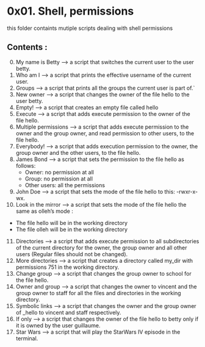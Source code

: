 # 0x01. Shell, permissions
this folder containts mutiple scripts dealing with shell permissions

## Contents :
0. My name is Betty  -->  a script that switches the current user to the user betty.
1. Who am I --> a script that prints the effective username of the current user. 
2. Groups --> a script that prints all the groups the current user is part of.`
3. New owner --> a script that changes the owner of the file hello to the user betty.
4. Empty! --> a script that creates an empty file called hello
5. Execute --> a script that adds execute permission to the owner of the file hello.
6. Multiple permissions --> a script that adds execute permission to the owner and the group owner, and read permission to other users, to the file hello.
7. Everybody! --> a script that adds execution permission to the owner, the group owner and the other users, to the file hello.
8. James Bond --> a script that sets the permission to the file hello as follows: 
   * Owner: no permission at all
   * Group: no permission at all
   * Other users: all the permissions
9. John Doe --> a script that sets the mode of the file hello to this: -rwxr-x-wx.
10. Look in the mirror --> a script that sets the mode of the file hello the same as olleh’s mode :
   * The file hello will be in the working directory
   * The file olleh will be in the working directory
11. Directories --> a script that adds execute permission to all subdirectories of the current directory for the owner, the group owner and all other users (Regular files should not be changed).
12. More directories --> a script that creates a directory called my_dir with permissions 751 in the working directory.
13. Change group --> a script that changes the group owner to school for the file hello.
14. Owner and group --> a script that changes the owner to vincent and the group owner to staff for all the files and directories in the working directory.
15. Symbolic links --> a script that changes the owner and the group owner of _hello to vincent and staff respectively.
16. If only --> a script that changes the owner of the file hello to betty only if it is owned by the user guillaume.
17. Star Wars --> a script that will play the StarWars IV episode in the terminal.



